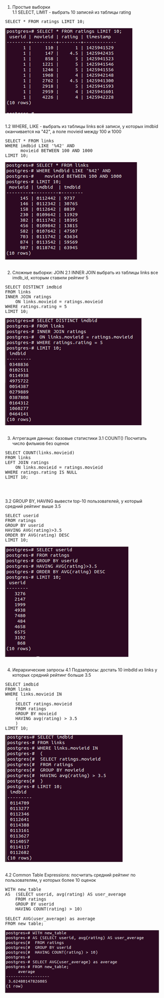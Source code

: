 1. Простые выборки<br/>
1.1 SELECT, LIMIT - выбрать 10 записей из таблицы rating<br/>

<pre>
SELECT * FROM ratings LIMIT 10;
</pre>
<img src="hw2-1.1.PNG" alt="">
<br/><br/>

1.2 WHERE, LIKE - выбрать из таблицы links всё записи, у которых imdbid оканчивается на "42", а поле movieid между 100 и 1000
<pre>
SELECT * FROM links 
WHERE imdbid LIKE '%42' AND
	  movieid BETWEEN 100 AND 1000
LIMIT 10;
</pre>
<img src="hw2-1.2.PNG" alt="">
<br/><br/>

2. Сложные выборки: JOIN
2.1 INNER JOIN выбрать из таблицы links все imdb_id, которым ставили рейтинг 5
<pre>
SELECT DISTINCT imdbid 
FROM links 
INNER JOIN ratings
	ON links.movieid = ratings.movieid
WHERE ratings.rating = 5
LIMIT 10;
</pre>
<img src="hw2-2.PNG" alt="">
<br/><br/>

3. Аггрегация данных: базовые статистики
3.1 COUNT() Посчитать число фильмов без оценок
<pre>
SELECT COUNT(links.movieid)
FROM links
LEFT JOIN ratings
	ON links.movieid = ratings.movieid 
WHERE ratings.rating IS NULL
LIMIT 10;
</pre>
<img src="HW#2/hw2-3.1.PNG" alt="">
<br/><br/>

3.2 GROUP BY, HAVING вывести top-10 пользователей, у который средний рейтинг выше 3.5
<pre>
SELECT userid
FROM ratings
GROUP BY userid
HAVING AVG(rating)>3.5
ORDER BY AVG(rating) DESC
LIMIT 10;
</pre>
<img src="hw2-3.2.PNG" alt="">
<br/><br/>

4. Иерархические запросы
4.1 Подзапросы: достать 10 imbdId из links у которых средний рейтинг больше 3.5
<pre>
SELECT imdbid
FROM links
WHERE links.movieid IN 
	(
	SELECT ratings.movieid
	FROM ratings
	GROUP BY movieid
	HAVING avg(rating) > 3.5
	)
LIMIT 10;
</pre>
<img src="hw2-4.1.PNG" alt=""><br/><br/>

4.2 Common Table Expressions: посчитать средний рейтинг по пользователям, у которых более 10 оценок
<pre>
WITH new_table
AS	(SELECT userid, avg(rating) AS user_average
	FROM ratings
	GROUP BY userid
	HAVING COUNT(rating) > 10)
	
SELECT AVG(user_average) as average
FROM new_table;
</pre>
<img src="hw2-4.2.PNG" alt="">
